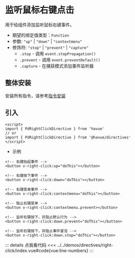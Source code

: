# 监听鼠标右键点击

用于给组件添加监听鼠标右键事件。

* 期望的绑定值类型：`Function`
* 参数: `"up"` | `"down"` | `"contextmenu"`
* 修饰符: `"stop"` | `"prevent"` | `"capture"`
  * `.stop` - 调用 `event.stopPropagation()`
  * `.prevent` - 调用 `event.preventDefault()`
  * `.capture` - 在捕获模式添加事件监听器

## 整体安装

安装所有指令，请参考[指令安装](./index.md)

## 引入

```vue
<script>
import { PdRightClickDirective } from 'havue'
// or 
import { PdRightClickDirective } from '@havue/directives'
</script>
```

* 示例

```vue
<!-- 右键抬起事件 -->
<button v-right-click:up="doThis"></button>

<!-- 右键按下事件 -->
<button v-right-click:down="doThis"></button>

<!-- 右键菜单事件 -->
<button v-right-click:contextmenu="doThis"></button>

<!-- 阻止右键菜单 -->
<button v-right-click:contextmenu.prevent></button>

<!-- 监听右键按下，并阻止默认行为 -->
<button v-right-click:down.prevent="doThis"></button>

<!-- 监听右键按下，并阻止事件冒泡 -->
<button v-right-click:down.stop="doThis"></button>
```

<script setup>
import Demo from '@/directives/right-click/index.vue'
</script>

<Demo></Demo>

::: details 点我看代码
<<< ../../demos/directives/right-click/index.vue#code{vue:line-numbers}
:::
